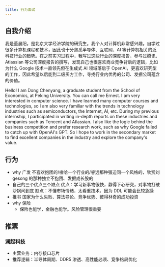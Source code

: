 ```yaml
---
title: 行为面试
---
```


## 自我介绍

我是董晨阳，是北京大学经济学院的研究生。我个人对计算机非常感兴趣，自学过很多计算机课程和技术，因此也十分熟悉半导体、互联网、AI 等计算机相关的泛科技行业的趋势。在之前实习过程中，我写过这些行业的深度报告，参与过腾讯、Atlassian 等公司深度报告的撰写，发现自己也很喜欢商业竞争背后的逻辑，比如为什么 Google 技术一直领先但在生成式 AI 领域落后于 OpenAI，更喜欢研究型的工作，因此希望以后能到二级买方工作，寻找行业内优秀的公司、发掘公司蕴含的价值。

Hello! I am Dong Chenyang, a graduate student from the School of Economics, at Peking University. You can call me Ernest. I am very interested in computer science. I have learned many computer courses and technologies, so I am also very familiar with the trends in technology industries such as semiconductors, the Internet, AI, etc. During my previous internship, I participated in writing in-depth reports on these industries and companies such as Tencent and Atlassian. I also like the logic behind the business competition and prefer research work, such as why Google failed to catch up with OpenAI's GPT. So I hope to work in the secondary market to find excellent companies in the industry and explore the company's value.

## 行为

- why 广发
  不喜欢抱团的/梭哈一个行业的/睿远那种强迫同一个风格的，欣赏刘 gesong 的那种独立不抱团、发掘成长股的
- 自己的三个优点三个缺点
  优点：学习新事物很快，静得下心研究，对事物打破沙锅问到底
  缺点：不懂市场情绪，太看重技术，因为 DDL 可能会比较急躁
- 推书
  国家为什么失败、算法导论、竞争优势、彼得林奇的成功投资
- why 保险
  - 保险也能学，金融也能学。风险管理很重要

## 推票

### 澜起科技

- 主营业务：内存接口芯片
- 推荐逻辑：半导体周期、DDR5 渗透、高性能必须、竞争格局优化
